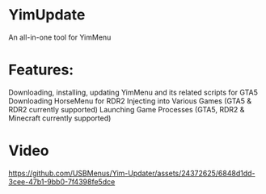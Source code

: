# YimUpdate
An all-in-one tool for YimMenu

# Features:
Downloading, installing, updating YimMenu and its related scripts for GTA5
Downloading HorseMenu for RDR2
Injecting into Various Games (GTA5 & RDR2 currently supported)
Launching Game Processes (GTA5, RDR2 & Minecraft currently supported)


# Video
https://github.com/USBMenus/Yim-Updater/assets/24372625/6848d1dd-3cee-47b1-9bb0-7f4398fe5dce
